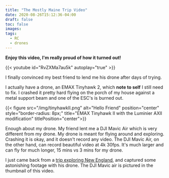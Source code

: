 ```yaml
---
title: "The Mostly Maine Trip Video"
date: 2020-08-26T15:12:36-04:00
draft: false
toc: false
images:
tags:
  - RC
  - drones
---
```


**Enjoy this video, I'm really proud of how it turned out!**

{{< youtube id="RvZXMa7au5k" autoplay="true" >}}

I finally convinced my best friend to lend me his drone after days of trying.

I actually have a drone, an EMAX Tinyhawk 2, which **note to self** I still need to fix. I crashed it pretty hard flying on the porch of my house against a metal support beam and one of the ESC's is burned out.

{{< figure src="/img/tinyhawkII.png" alt="Hello Friend" position="center" style="border-radius: 8px;" title="EMAX Tinyhawk II with the Luminier AXII modification" titlePosition="center">}}

Enough about my drone. My friend lent me a DJI Mavic Air which is very different from my drone. My drone is meant for flying around and exploring. Crashing it is okay, and it doesn't record any video. The DJI Mavic Air, on the other hand, can record beautiful video at 4k 30fps. It's much larger and can fly for much longer, 15 mins vs 3 mins for my drone.

I just came back from a [trip exploring New England](/gallery/maine-trip/), and captured some astonishing footage with his drone. The DJI Mavic air is pictured in the thumbnail of this video.
